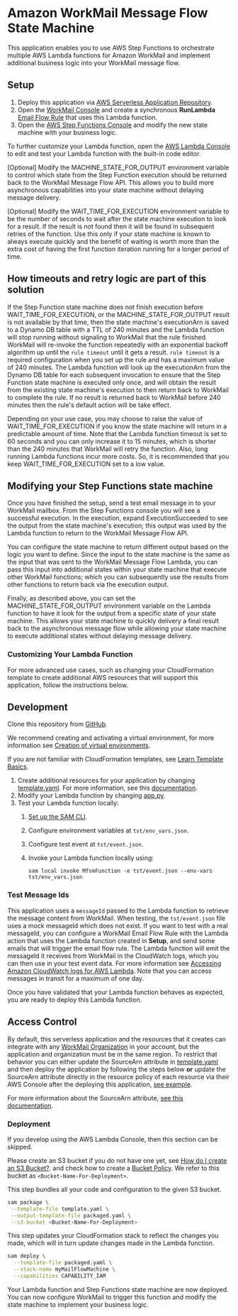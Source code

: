 # Amazon WorkMail Message Flow State Machine

This application enables you to use AWS Step Functions to orchestrate multiple AWS Lambda functions for Amazon WorkMail and implement additional business logic into your WorkMail message flow.

## Setup
1. Deploy this application via [AWS Serverless Application Repository](https://serverlessrepo.aws.amazon.com/applications/arn:aws:serverlessrepo:us-east-1:489970191081:applications~workmail-message-flow-state-machine).
2. Open the [WorkMail Console](https://console.aws.amazon.com/workmail/) and create a synchronous **RunLambda** [Email Flow Rule](https://docs.aws.amazon.com/workmail/latest/adminguide/lambda.html#synchronous-rules) that uses this Lambda function.
3. Open the [AWS Step Functions Console](https://console.aws.amazon.com/states/) and modify the new state machine with your business logic. 

To further customize your Lambda function, open the [AWS Lambda Console](https://us-east-1.console.aws.amazon.com/lambda/home?region=us-east-1#/functions) to edit and test your Lambda function with the built-in code editor.

[Optional] Modify the MACHINE_STATE_FOR_OUTPUT environment variable to control which state from the Step Function execution should be returned back to the WorkMail Message Flow API. This allows you to build more asynchronous capabilities into your state machine without delaying message delivery.

[Optional] Modify the WAIT_TIME_FOR_EXECUTION environment variable to be the number of seconds to wait after the state machine execution to look for a result. If the result is not found then it will be found in subsequent retries of the function. Use this only if your state machine is known to always execute quickly and the benefit of waiting is worth more than the extra cost of having the first function iteration running for a longer period of time.

## How timeouts and retry logic are part of this solution

If the Step Function state machine does not finish execution before WAIT_TIME_FOR_EXECUTION, 
or the MACHINE_STATE_FOR_OUTPUT result is not available by that time, 
then the state machine's executionArn is saved to a Dynamo DB table with a TTL of 240 minutes 
and the Lambda function will stop running without signaling to WorkMail that the rule finished. 
WorkMail will re-invoke the function repeatedly with an exponential backoff algorithm up until the `rule timeout` 
until it gets a result. `rule timeout` is a required configuration when you set up the rule 
and has a maximum value of 240 minutes. The Lambda function will look up the executionArn from the Dynamo DB table 
for each subsequent invocation to ensure that the Step Function state machine is executed only once, and will
obtain the result from the existing state machine's execution to then return back to WorkMail to complete the rule.
If no result is returned back to WorkMail before 240 minutes then the rule's default action will be take effect.

Depending on your use case, you may choose to raise the value of WAIT_TIME_FOR_EXECUTION if you know the state machine will 
return in a predictable amount of time. Note that the Lambda function timeout is set to 60 seconds and you can only
increase it to 15 minutes, which is shorter than the 240 minutes that WorkMail will retry the function. 
Also, long running Lambda functions incur more costs. So, it is recommended that you keep WAIT_TIME_FOR_EXECUTION set to a low value.

## Modifying your Step Functions state machine

Once you have finished the setup, send a test email message in to your WorkMail mailbox. 
From the Step Functions console you will see a successful execution. 
In the execution, expand ExecutionSucceeded to see the output from the state machine's execution; this output was used by the Lambda function to return to the WorkMail Message Flow API.

You can configure the state machine to return different output based on the logic you want to define. 
Since the input to the state machine is the same as the input that was sent to the WorkMail Message Flow Lambda, you can pass this input into additional states within your state machine that execute other WorkMail functions; which you can subsequently use the results from other functions to return back via the execution output.

Finally, as described above, you can set the MACHINE_STATE_FOR_OUTPUT environment variable on the Lambda function to have it look for the output from a specific state of your state machine. This allows your state machine to quickly delivery a final result back to the asynchronous message flow while allowing your state machine to execute additional states without delaying message delivery.

### Customizing Your Lambda Function

For more advanced use cases, such as changing your CloudFormation template to create additional AWS resources that will support this application, follow the instructions below.

## Development
Clone this repository from [GitHub](https://github.com/aws-samples/amazon-workmail-lambda-templates).

We recommend creating and activating a virtual environment, for more information see [Creation of virtual environments](https://docs.python.org/3/library/venv.html).

If you are not familiar with CloudFormation templates, see [Learn Template Basics](https://docs.aws.amazon.com/AWSCloudFormation/latest/UserGuide/gettingstarted.templatebasics.html).

1. Create additional resources for your application by changing [template.yaml](https://github.com/aws-samples/amazon-workmail-lambda-templates/blob/master/workmail-message-flow-state-machine/template.yaml). For more information, see this [documentation](https://docs.aws.amazon.com/AWSCloudFormation/latest/UserGuide/template-reference.html).
2. Modify your Lambda function by changing [app.py](https://github.com/aws-samples/amazon-workmail-lambdas-templates/blob/master/workmail-message-flow-state-machine/src/app.py).
3. Test your Lambda function locally:
    1. [Set up the SAM CLI](https://aws.amazon.com/serverless/sam/).
    2. Configure environment variables at `tst/env_vars.json`.
    3. Configure test event at `tst/event.json`.
    4. Invoke your Lambda function locally using:
    
        `sam local invoke MfsmFunction -e tst/event.json --env-vars tst/env_vars.json`

### Test Message Ids
This application uses a `messageId` passed to the Lambda function to retrieve the message content from WorkMail. When testing, the `tst/event.json` file uses a mock messageId which does not exist. If you want to test with a real messageId, you can configure a WorkMail Email Flow Rule with the Lambda action that uses the Lambda function created in **Setup**, and send some emails that will trigger the email flow rule. The Lambda function will emit the messageId it receives from WorkMail in the CloudWatch logs, which you can
then use in your test event data. For more information see [Accessing Amazon CloudWatch logs for AWS Lambda](https://docs.aws.amazon.com/lambda/latest/dg/monitoring-cloudwatchlogs.html). Note that you can access messages in transit for a maximum of one day.

Once you have validated that your Lambda function behaves as expected, you are ready to deploy this Lambda function.

## Access Control
By default, this serverless application and the resources that it creates can integrate with any [WorkMail Organization](https://docs.aws.amazon.com/workmail/latest/adminguide/organizations_overview.html) in your account, but the application and organization must be in the same region. To restrict that behavior you can either update the SourceArn attribute in [template.yaml](https://github.com/aws-samples/amazon-workmail-lambda-templates/blob/master/workmail-step-functions/template.yaml)
and then deploy the application by following the steps below **or** update the SourceArn attribute directly in the resource policy of each resource via their AWS Console after the deploying this application, [see example](https://docs.aws.amazon.com/lambda/latest/dg/access-control-resource-based.html). 

For more information about the SourceArn attribute, [see this documentation](https://docs.aws.amazon.com/IAM/latest/UserGuide/reference_policies_condition-keys.html#condition-keys-sourcearn).

### Deployment
If you develop using the AWS Lambda Console, then this section can be skipped.

Please create an S3 bucket if you do not have one yet, see [How do I create an S3 Bucket?](https://docs.aws.amazon.com/AmazonS3/latest/user-guide/create-bucket.html).
and check how to create a [Bucket Policy](https://docs.aws.amazon.com/serverlessrepo/latest/devguide/serverlessrepo-how-to-publish.html#publishing-application-through-cli).
We refer to this bucket as `<Bucket-Name-For-Deployment>`.

This step bundles all your code and configuration to the given S3 bucket. 

```bash
sam package \
 --template-file template.yaml \
 --output-template-file packaged.yaml \
 --s3-bucket <Bucket-Name-For-Deployment>
```

This step updates your CloudFormation stack to reflect the changes you made, which will in turn update changes made in the Lambda function.
```bash
sam deploy \
  --template-file packaged.yaml \
  --stack-name myMailFlowMachine \
  --capabilities CAPABILITY_IAM
```
Your Lambda function and Step Functions state machine are now deployed. You can now configure WorkMail to trigger this function and modify the state machine to implement your business logic.
